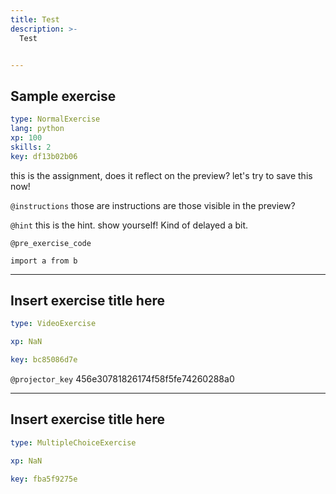 ```yaml
---
title: Test
description: >-
  Test


---
```

## Sample exercise

```yaml
type: NormalExercise
lang: python
xp: 100
skills: 2
key: df13b02b06
```

this is the assignment, does it reflect on the preview? let's try to save this now!

`@instructions`
those are instructions are those visible in the preview?

`@hint`
this is the hint. show yourself! Kind of delayed a bit.

`@pre_exercise_code`
```{python}
import a from b
```








---
## Insert exercise title here

```yaml
type: VideoExercise

xp: NaN

key: bc85086d7e
```

`@projector_key`
456e30781826174f58f5fe74260288a0

---
## Insert exercise title here

```yaml
type: MultipleChoiceExercise

xp: NaN

key: fba5f9275e
```













